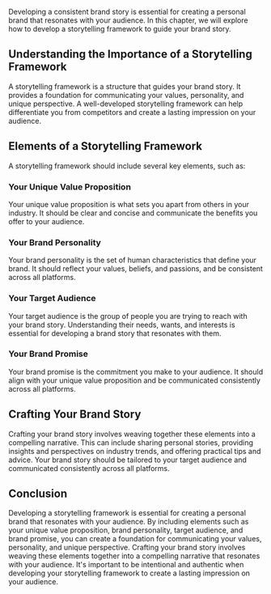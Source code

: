 
Developing a consistent brand story is essential for creating a personal brand that resonates with your audience. In this chapter, we will explore how to develop a storytelling framework to guide your brand story.

Understanding the Importance of a Storytelling Framework
--------------------------------------------------------

A storytelling framework is a structure that guides your brand story. It provides a foundation for communicating your values, personality, and unique perspective. A well-developed storytelling framework can help differentiate you from competitors and create a lasting impression on your audience.

Elements of a Storytelling Framework
------------------------------------

A storytelling framework should include several key elements, such as:

### Your Unique Value Proposition

Your unique value proposition is what sets you apart from others in your industry. It should be clear and concise and communicate the benefits you offer to your audience.

### Your Brand Personality

Your brand personality is the set of human characteristics that define your brand. It should reflect your values, beliefs, and passions, and be consistent across all platforms.

### Your Target Audience

Your target audience is the group of people you are trying to reach with your brand story. Understanding their needs, wants, and interests is essential for developing a brand story that resonates with them.

### Your Brand Promise

Your brand promise is the commitment you make to your audience. It should align with your unique value proposition and be communicated consistently across all platforms.

Crafting Your Brand Story
-------------------------

Crafting your brand story involves weaving together these elements into a compelling narrative. This can include sharing personal stories, providing insights and perspectives on industry trends, and offering practical tips and advice. Your brand story should be tailored to your target audience and communicated consistently across all platforms.

Conclusion
----------

Developing a storytelling framework is essential for creating a personal brand that resonates with your audience. By including elements such as your unique value proposition, brand personality, target audience, and brand promise, you can create a foundation for communicating your values, personality, and unique perspective. Crafting your brand story involves weaving these elements together into a compelling narrative that resonates with your audience. It's important to be intentional and authentic when developing your storytelling framework to create a lasting impression on your audience.
